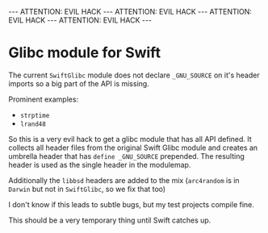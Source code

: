 --- ATTENTION: EVIL HACK --- ATTENTION: EVIL HACK --- ATTENTION: EVIL HACK --- ATTENTION: EVIL HACK ---

# Glibc module for Swift

The current `SwiftGlibc` module does not declare `_GNU_SOURCE` on it's header imports so a big part of the API is missing.

Prominent examples:

- `strptime`
- `lrand48`

So this is a very evil hack to get a glibc module that has all API defined. It collects all header files from the original Swift Glibc module and creates an umbrella header that has `define _GNU_SOURCE` prepended. The resulting header is used as the single header in the modulemap.

Additionally the `libbsd` headers are added to the mix (`arc4random` is in `Darwin` but not in `SwiftGlibc`, so we fix that too)

I don't know if this leads to subtle bugs, but my test projects compile fine.

This should be a very temporary thing until Swift catches up.

